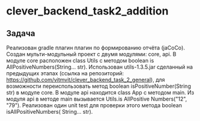 # clever_backend_task2_addition

## Задача

Реализован gradle плагин плагин по формированию отчёта (jaCoCo). Создан мульти-модульный проект с двумя модулями: core,
арі. В модуле core расположен class Utils с методом boolean is AllPositiveNumbers(String... str). Использован
utils-1.3.5.jar сделанный на предыдущих этапах (ссылка на репозиторий: https://github.com/vitmvit/clever_backend_task_2_general), для возможности переиспользовать метод boolean isPositiveNumber(String
str) в модуле core. В модуле арі находится class App с методом main. Из модуля арі в методе main вызывается Utils.is
AllPositive Numbers("12", "79"). Реализован один unit test для проверки этого метода boolean isAllPositiveNumbers(
String... str).